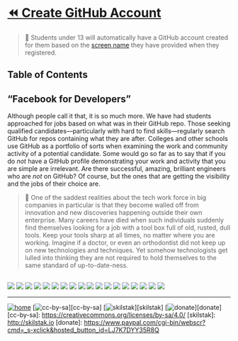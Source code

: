# [⏪ Create GitHub Account](/README.md)

> 🍎 Students under 13 will automatically have a GitHub account created
> for them based on the [screen name](http://screenname.skilstak.io)
> they have provided when they registered.

## Table of Contents


## “Facebook for Developers”

Although people call it that, it is so much more. We have had
students approached for jobs based on what was in their GitHub repo.
Those seeking qualified candidates—particularly with hard to find
skills—regularly search GitHub for repos containing what they are
after. Colleges and other schools use GitHub as a portfolio of sorts
when examining the work and community activity of a potential
candidate. Some would go so far as to say that if you do *not* have
a GitHub profile demonstrating your work and activity that you are
simple are irrelevant. Are there successful, amazing, brilliant
engineers who are *not* on GitHub? Of course, but the ones that are
getting the visibility and the jobs of their choice are.

> 💬 One of the saddest realities about the tech work force in big
> companies in particular is that they become walled off from
> innovation and new discoveries happening outside their own
> enterprise. Many careers have died when such individuals suddenly
> find themselves looking for a job with a tool box full of old,
> rusted, dull tools. Keep your tools sharp at all times, no matter
> where you are working. Imagine if a doctor, or even an orthodontist
> did not keep up on new technologies and techniques. Yet somehow
> technologists get lulled into thinking they are not required to hold
> themselves to the same standard of up-to-date-ness.

## 
![](/assets/github1.png)
![](/assets/github2.png)
![](/assets/github3.png)
![](/assets/github4.png)
![](/assets/github5.png)
![](/assets/github6.png)
![](/assets/github7.png)
![](/assets/github8.png)
![](/assets/github9.png)
![](/assets/github10.png)
![](/assets/github11.png)
![](/assets/github12.png)
![](/assets/github13.png)
![](/assets/github14.png)
![](/assets/github15.png)
![](/assets/github16.png)
![](/assets/github17.png)
![](/assets/github18.png)

---
[![home](/assets/home-blue.png)](/README.md)
[![cc-by-sa](/assets/cc-by-sa-blue.png)][cc-by-sa]
[![skilstak](/assets/skilstak-logo-blue.png)][skilstak]
[![donate](/assets/donate-blue.png)][donate]
[cc-by-sa]: https://creativecommons.org/licenses/by-sa/4.0/
[skilstak]: http://skilstak.io
[donate]: https://www.paypal.com/cgi-bin/webscr?cmd=_s-xclick&hosted_button_id=LJ7K7DYY35R8Q


